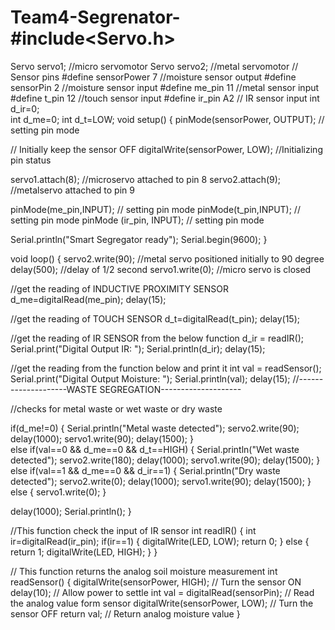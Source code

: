 # Team4-Segrenator-#include<Servo.h>
Servo servo1;		 //micro servomotor
Servo servo2;		 //metal servomotor
// Sensor pins
#define sensorPower 7   //moisture sensor output
#define sensorPin 2     //moisture sensor input
#define me_pin 11       //metal sensor input
#define t_pin 12        //touch sensor input
#define ir_pin A2       // IR sensor input
int d_ir=0;             
int d_me=0;
int d_t=LOW;
void setup() 
{
  pinMode(sensorPower, OUTPUT);    // setting pin mode
  
  // Initially keep the sensor OFF
  digitalWrite(sensorPower, LOW);  //Initializing pin status
  
  servo1.attach(8); //microservo attached to pin 8
  servo2.attach(9); //metalservo attached to pin 9
  
  pinMode(me_pin,INPUT);        // setting pin mode
  pinMode(t_pin,INPUT);         // setting pin mode
  pinMode (ir_pin, INPUT);      // setting pin mode
  
  Serial.println("Smart Segregator ready");
  Serial.begin(9600);
}

void loop() 
{
  servo2.write(90);  //metal servo positioned initially to 90 degree
  delay(500);       //delay of 1/2 second
  servo1.write(0);  //micro servo is closed 

  //get the reading of INDUCTIVE PROXIMITY SENSOR
  d_me=digitalRead(me_pin);
  delay(15);       

  //get the reading of TOUCH SENSOR
  d_t=digitalRead(t_pin);
  delay(15);
  
  //get the reading of IR SENSOR from the below function
  d_ir = readIR();
  Serial.print("Digital Output IR: ");
  Serial.println(d_ir);
  delay(15);

  //get the reading from the function below and print it
  int val = readSensor();
  Serial.print("Digital Output Moisture: ");
  Serial.println(val);
  delay(15);
 //--------------------WASTE SEGREGATION--------------------
 
  //checks for metal waste or wet waste or dry waste
  
  if(d_me!=0)
  {
    Serial.println("Metal waste detected");
    servo2.write(90);
    delay(1000);
    servo1.write(90);
    delay(1500);
  }  
  else if(val==0 && d_me==0 && d_t==HIGH)
  {
    Serial.println("Wet waste detected");
    servo2.write(180);
    delay(1000);
    servo1.write(90);
    delay(1500);
  }  
  else if(val==1 && d_me==0 && d_ir==1)
  {
    Serial.println("Dry waste detected");
    servo2.write(0);
    delay(1000);
    servo1.write(90);
    delay(1500);
  }  
  else
  {
    servo1.write(0);
  }

  delay(1000); 
  Serial.println();
}

//This function check the input of IR sensor
int readIR()
{
  int ir=digitalRead(ir_pin);
  if(ir==1)
  {
    digitalWrite(LED, LOW);
     return 0;
  }
  else 
  {
  return 1;
  digitalWrite(LED, HIGH);
  } 
}

//  This function returns the analog soil moisture measurement
int readSensor() 
{
  digitalWrite(sensorPower, HIGH);  // Turn the sensor ON
  delay(10);              // Allow power to settle
  int val = digitalRead(sensorPin); // Read the analog value form sensor
  digitalWrite(sensorPower, LOW);   // Turn the sensor OFF
  return val;             // Return analog moisture value
}
